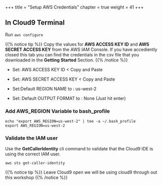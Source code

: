 +++
title = "Setup AWS Credentials"
chapter = true
weight = 41
+++

## In Cloud9 Terminal

Run `aws configure`

{{% notice tip %}}
Copy the values for **AWS ACCESS KEY ID** and **AWS SECRET ACCESS KEY** from the AWS IAM Console. If you have accediently closed this tab you can find the credentials in the csv file that you downloaded in the **Getting Started** Section.
{{% /notice %}}

- Set: AWS ACCESS KEY ID < Copy and Paste

- Set: AWS SECRET ACCESS KEY < Copy and Paste

- Set:Default REGION NAME to : us-west-2

- Set: Default OUTPUT FORMAT to : None (Just hit enter)


### Add AWS_REGION Variable to bash_profile

```
echo "export AWS_REGION=us-west-2" | tee -a ~/.bash_profile
export AWS_REGION=us-west-2
```

### Validate the IAM user

Use the __GetCallerIdentity__ cli command to validate that the Cloud9 IDE is using the correct IAM user.

```
aws sts get-caller-identity
```

{{% notice tip %}}
Leave Cloud9 open we will be using cloud9 through out this workshop
{{% /notice %}}





